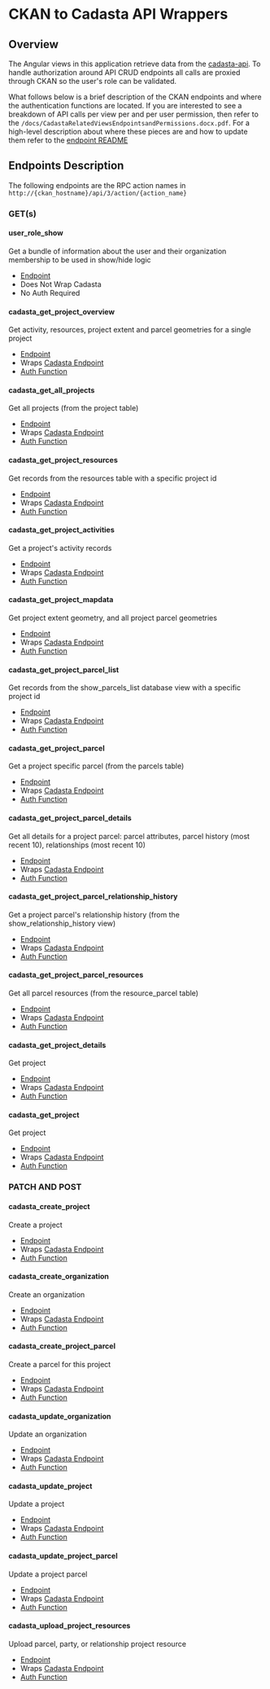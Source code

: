 # CKAN to Cadasta API Wrappers

## Overview
The Angular views in this application retrieve data from the [cadasta-api](https://github.com/Cadasta/cadasta-api).
To handle authorization around API CRUD endpoints all calls are proxied through CKAN so the user's role can be validated.

What follows below is a brief description of the CKAN endpoints and where the authentication functions are located.
If you are interested to see a breakdown of API calls per view per and per user permission, then refer to the `/docs/CadastaRelatedViewsEndpointsandPermissions.docx.pdf`. For a high-level description
about where these pieces are and how to update them refer to the [endpoint README](https://github.com/Cadasta/ckanext-project/blob/master/ckanext/cadastaroles/logic/action/README.md)

## Endpoints Description 
The following endpoints are the RPC action names in `http://{ckan_hostname}/api/3/action/{action_name}`

### GET(s)

<a name="user_role_show"></a>
#### user_role_show

Get a bundle of information about the user and their organization membership to be used in show/hide logic

* [Endpoint](https://github.com/Cadasta/ckanext-project/blob/master/ckanext/cadastaroles/logic/action/get.py#L8-L40)
* Does Not Wrap Cadasta
* No Auth Required


<a name="cadasta_get_project_overview"></a>
#### cadasta_get_project_overview

Get activity, resources, project extent and parcel geometries for a single project

* [Endpoint](https://github.com/Cadasta/ckanext-project/blob/master/ckanext/cadastaroles/logic/action/api.py#L57)
* Wraps [Cadasta Endpoint](http://cadasta-demo.spatialdevmo.com:9999/#api-Projects-Project_Overview)
* [Auth Function](https://github.com/Cadasta/ckanext-project/blob/master/ckanext/cadastaroles/logic/auth/project.py#L13-L17)

<a name="cadasta_get_all_projects"></a>
#### cadasta_get_all_projects

Get all projects (from the project table)

* [Endpoint](https://github.com/Cadasta/ckanext-project/blob/master/ckanext/cadastaroles/logic/action/api.py#L60)
* Wraps [Cadasta Endpoint](http://cadasta-demo.spatialdevmo.com:9999/#api-Projects-GetProjects)
* [Auth Function](https://github.com/Cadasta/ckanext-project/blob/master/ckanext/cadastaroles/logic/auth/project.py#L20-L24)

<a name="cadasta_get_project_resources"></a>
#### cadasta_get_project_resources

Get records from the resources table with a specific project id

* [Endpoint](https://github.com/Cadasta/ckanext-project/blob/master/ckanext/cadastaroles/logic/action/api.py#L62)
* Wraps [Cadasta Endpoint](http://cadasta-demo.spatialdevmo.com:9999/#api-Projects-GetProjects)
* [Auth Function](https://github.com/Cadasta/ckanext-project/blob/master/ckanext/cadastaroles/logic/auth/project.py#L26-L30)

<a name="cadasta_get_project_activities"></a>
#### cadasta_get_project_activities

Get a project's activity records

* [Endpoint](https://github.com/Cadasta/ckanext-project/blob/master/ckanext/cadastaroles/logic/action/api.py#L64)
* Wraps [Cadasta Endpoint](http://cadasta-demo.spatialdevmo.com:9999/#api-Projects-GetProjectActivity)
* [Auth Function](https://github.com/Cadasta/ckanext-project/blob/master/ckanext/cadastaroles/logic/auth/project.py#L32-L36)

<a name="cadasta_get_project_mapdata"></a>
#### cadasta_get_project_mapdata

Get project extent geometry, and all project parcel geometries

* [Endpoint](https://github.com/Cadasta/ckanext-project/blob/master/ckanext/cadastaroles/logic/action/api.py#L66)
* Wraps [Cadasta Endpoint](http://cadasta-demo.spatialdevmo.com:9999/#api-Projects-ProjectMapData)
* [Auth Function](https://github.com/Cadasta/ckanext-project/blob/master/ckanext/cadastaroles/logic/auth/project.py#L38-L42)

<a name="cadasta_get_project_parcel_list"></a>
#### cadasta_get_project_parcel_list

Get records from the show_parcels_list database view with a specific project id

* [Endpoint](https://github.com/Cadasta/ckanext-project/blob/master/ckanext/cadastaroles/logic/action/api.py#L68)
* Wraps [Cadasta Endpoint](http://cadasta-demo.spatialdevmo.com:9999/#api-Projects-project_parcel_list)
* [Auth Function](https://github.com/Cadasta/ckanext-project/blob/master/ckanext/cadastaroles/logic/auth/parcel.py#L14-L18)

<a name="cadasta_get_project_parcel"></a>
#### cadasta_get_project_parcel

Get a project specific parcel (from the parcels table)

* [Endpoint](https://github.com/Cadasta/ckanext-project/blob/master/ckanext/cadastaroles/logic/action/api.py#L70)
* Wraps [Cadasta Endpoint](http://cadasta-demo.spatialdevmo.com:9999/#api-Projects-GetProjectParcel)
* [Auth Function](https://github.com/Cadasta/ckanext-project/blob/master/ckanext/cadastaroles/logic/auth/parcel.py#L20-L24)

<a name="cadasta_get_project_parcel_details"></a>
#### cadasta_get_project_parcel_details

Get all details for a project parcel: parcel attributes, parcel history (most recent 10), relationships (most recent 10)

* [Endpoint](https://github.com/Cadasta/ckanext-project/blob/master/ckanext/cadastaroles/logic/action/api.py#L72)
* Wraps [Cadasta Endpoint](http://cadasta-demo.spatialdevmo.com:9999/#api-Projects-GetProjectParcelDetails)
* [Auth Function](https://github.com/Cadasta/ckanext-project/blob/master/ckanext/cadastaroles/logic/auth/parcel.py#L26-L30)

<a name="cadasta_get_project_parcel_relationship_history"></a>
#### cadasta_get_project_parcel_relationship_history

Get a project parcel's relationship history (from the show_relationship_history view)

* [Endpoint](https://github.com/Cadasta/ckanext-project/blob/master/ckanext/cadastaroles/logic/action/api.py#L74)
* Wraps [Cadasta Endpoint](http://cadasta-demo.spatialdevmo.com:9999/#api-Projects-GetProjectParcelRelationshipHistory)
* [Auth Function](https://github.com/Cadasta/ckanext-project/blob/master/ckanext/cadastaroles/logic/auth/parcel.py#L32-L36)

<a name="cadasta_get_project_parcel_resources"></a>
#### cadasta_get_project_parcel_resources

Get all parcel resources (from the resource_parcel table)

* [Endpoint](https://github.com/Cadasta/ckanext-project/blob/master/ckanext/cadastaroles/logic/action/api.py#L76)
* Wraps [Cadasta Endpoint](http://cadasta-demo.spatialdevmo.com:9999/#api-Parcels-GetParcelResources)
* [Auth Function](https://github.com/Cadasta/ckanext-project/blob/master/ckanext/cadastaroles/logic/auth/parcel.py#L39-L43)

<a name="cadasta_get_project_details"></a>
#### cadasta_get_project_details

Get project

* [Endpoint](https://github.com/Cadasta/ckanext-project/blob/master/ckanext/cadastaroles/logic/action/api.py#L78-L83)
* Wraps [Cadasta Endpoint](http://cadasta-demo.spatialdevmo.com:9999/#api-Projects-GetProject)
* [Auth Function](https://github.com/Cadasta/ckanext-project/blob/master/ckanext/cadastaroles/logic/auth/project.py#L44-L48)

<a name="cadasta_get_project"></a>
#### cadasta_get_project

Get project

* [Endpoint](https://github.com/Cadasta/ckanext-project/blob/master/ckanext/cadastaroles/logic/action/api.py#L84-L90)
* Wraps [Cadasta Endpoint](http://cadasta-demo.spatialdevmo.com:9999/#api-Projects-GetProject)
* [Auth Function](https://github.com/Cadasta/ckanext-project/blob/master/ckanext/cadastaroles/logic/auth/project.py#L50-L54)

### PATCH AND POST

<a name="cadasta_create_project"></a>
#### cadasta_create_project

Create a project

* [Endpoint](https://github.com/Cadasta/ckanext-project/blob/master/ckanext/cadastaroles/logic/action/api.py#L94-L99)
* Wraps [Cadasta Endpoint](http://cadasta-demo.spatialdevmo.com:9999/#api-Projects-PostProjects)
* [Auth Function](https://github.com/Cadasta/ckanext-project/blob/master/ckanext/cadastaroles/logic/auth/project.py#L60-L66)

<a name="cadasta_create_organization"></a>
#### cadasta_create_organization

Create an organization

* [Endpoint](https://github.com/Cadasta/ckanext-project/blob/master/ckanext/cadastaroles/logic/action/api.py#L94-L99)
* Wraps [Cadasta Endpoint](http://cadasta-demo.spatialdevmo.com:9999/#api-Organizations-PostOrganization)
* [Auth Function](https://github.com/Cadasta/ckanext-project/blob/master/ckanext/cadastaroles/logic/auth/organization.py#L3-L7)

<a name="cadasta_create_project_parcel"></a>
#### cadasta_create_project_parcel

Create a parcel for this project

* [Endpoint](https://github.com/Cadasta/ckanext-project/blob/master/ckanext/cadastaroles/logic/action/api.py#L102-L109)
* Wraps [Cadasta Endpoint](http://cadasta-demo.spatialdevmo.com:9999/#api-Projects-CreateParcel)
* [Auth Function](https://github.com/Cadasta/ckanext-project/blob/master/ckanext/cadastaroles/logic/auth/parcel.py#L76-L80)

<a name="cadasta_update_organization"></a>
#### cadasta_update_organization

Update an organization

* [Endpoint](https://github.com/Cadasta/ckanext-project/blob/master/ckanext/cadastaroles/logic/action/api.py#L113)
* Wraps [Cadasta Endpoint](http://cadasta-demo.spatialdevmo.com:9999/#api-Organizations-UpdateOrganization)
* [Auth Function](https://github.com/Cadasta/ckanext-project/blob/master/ckanext/cadastaroles/logic/auth/organization.py#L10-L14)

<a name="cadasta_update_project"></a>
#### cadasta_update_project

Update a project

* [Endpoint](https://github.com/Cadasta/ckanext-project/blob/master/ckanext/cadastaroles/logic/action/api.py#L115-L120)
* Wraps [Cadasta Endpoint](http://cadasta-demo.spatialdevmo.com:9999/#api-Projects-UpdateProject)
* [Auth Function](https://github.com/Cadasta/ckanext-project/blob/master/ckanext/cadastaroles/logic/auth/project.py#L69-L75)

<a name="cadasta_update_project_parcel"></a>
#### cadasta_update_project_parcel

Update a project parcel

* [Endpoint](https://github.com/Cadasta/ckanext-project/blob/master/ckanext/cadastaroles/logic/action/api.py#L122-L127)
* Wraps [Cadasta Endpoint](http://cadasta-demo.spatialdevmo.com:9999/#api-Projects-UpdateParcel)
* [Auth Function](https://github.com/Cadasta/ckanext-project/blob/master/ckanext/cadastaroles/logic/auth/parcel.py#L81-L86)

<a name="cadasta_upload_project_resources"></a>
#### cadasta_upload_project_resources

Upload parcel, party, or relationship project resource

* [Endpoint](https://github.com/Cadasta/ckanext-project/blob/master/ckanext/cadastaroles/logic/action/api.py#L136-L140)
* Wraps [Cadasta Endpoint](http://cadasta-demo.spatialdevmo.com:9999/#api-Resources-UploadResource)
* [Auth Function](https://github.com/Cadasta/ckanext-project/blob/master/ckanext/cadastaroles/logic/auth/project.py#L127-L133)